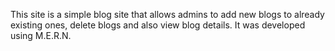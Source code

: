 This site is a simple blog site that allows admins to add new blogs to already existing ones, delete blogs and also view blog details. It was developed using M.E.R.N. 
